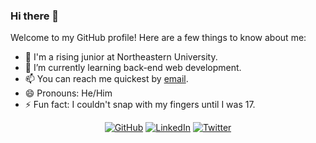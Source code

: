 ### Hi there 👋
Welcome to my GitHub profile! Here are a few things to know about me:
- 🏫 I'm a rising junior at Northeastern University.
- 🌱 I’m currently learning back-end web development.
- 📫 You can reach me quickest by [email](mailto:denniskats43@gmail.com).
- 😄 Pronouns: He/Him
- ⚡ Fun fact: I couldn't snap with my fingers until I was 17.

<p align="center">
	<a href="https://github.com/denk0403"><img src="https://img.shields.io/github/followers/denk0403.svg?label=GitHub&style=for-the-badge" alt="GitHub"></a>
  <a href="https://www.linkedin.com/in/dennis-kats"><img src="https://img.shields.io/badge/LinkedIn--_.svg?style=for-the-badge&logo=linkedin" alt="LinkedIn"></a>
	<a href="https://twitter.com/denk0403"><img src="https://img.shields.io/twitter/follow/denk0403?label=Twitter&style=for-the-badge" alt="Twitter"></a>
</p>

<!--
**denk0403/denk0403** is a ✨ _special_ ✨ repository because its `README.md` (this file) appears on your GitHub profile.

Here are some ideas to get you started:

- 🔭 I’m currently working on ...
- 🌱 I’m currently learning ...
- 👯 I’m looking to collaborate on ...
- 🤔 I’m looking for help with ...
- 💬 Ask me about ...
- 📫 How to reach me: ...
- 😄 Pronouns: ...
- ⚡ Fun fact: ...
-->
